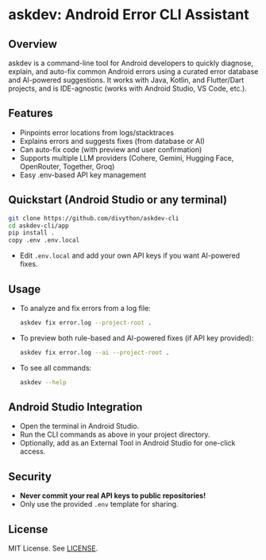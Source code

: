 # askdev: Android Error CLI Assistant

## Overview
askdev is a command-line tool for Android developers to quickly diagnose, explain, and auto-fix common Android errors using a curated error database and AI-powered suggestions. It works with Java, Kotlin, and Flutter/Dart projects, and is IDE-agnostic (works with Android Studio, VS Code, etc.).

## Features
- Pinpoints error locations from logs/stacktraces
- Explains errors and suggests fixes (from database or AI)
- Can auto-fix code (with preview and user confirmation)
- Supports multiple LLM providers (Cohere, Gemini, Hugging Face, OpenRouter, Together, Groq)
- Easy .env-based API key management

## Quickstart (Android Studio or any terminal)

```sh
git clone https://github.com/divython/askdev-cli
cd askdev-cli/app
pip install .
copy .env .env.local
```
- Edit `.env.local` and add your own API keys if you want AI-powered fixes.

## Usage
- To analyze and fix errors from a log file:
  ```sh
  askdev fix error.log --project-root .
  ```
- To preview both rule-based and AI-powered fixes (if API key provided):
  ```sh
  askdev fix error.log --ai --project-root .
  ```
- To see all commands:
  ```sh
  askdev --help
  ```

## Android Studio Integration
- Open the terminal in Android Studio.
- Run the CLI commands as above in your project directory.
- Optionally, add as an External Tool in Android Studio for one-click access.

## Security
- **Never commit your real API keys to public repositories!**
- Only use the provided `.env` template for sharing.

## License
MIT License. See [LICENSE](LICENSE).
